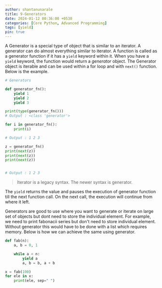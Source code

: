 ```yaml
---
author: shantanunarale
title: 9-Generators
date: 2024-01-12 00:36:00 +0530
categories: [Core Python, Advanced Programming]
tags: [yield]
pin: true
---
```


A Generator is a special type of object that is similar to an iterator. A generator can do almost everything similar to iterator. A function is called as a generator function if it has a `yield` keyword within it. When you have a `yield` keyword, the function would return a *generator* object. The Generator object is iterable and can be used within a for loop and with `next()` function. Below is the example.

```python
# Generators

def generator_fn():
    yield 1
    yield 2
    yield 3

print(type(generator_fn()))
# Output : <class 'generator'>

for i in generator_fn():
    print(i)

# Output : 1 2 3

z = generator_fn()
print(next(z))
print(next(z))
print(next(z))


# Output : 1 2 3
```

> Iterator is a legacy syntax. The newer syntax is generator.

The `yield` returns the value and pauses the execution of generator function till the next function call. On the next call, the execution will continue from where it left. 

Generators are good to use where you want to generate or iterate on large set of objects but dont need to store the individual element. For example, we need to print fabonacii series but don't need to store individual element. Without generator this would have to be done with a list which requires memory. Below is how we can achieve the same using generator.

```python
def fab(n):
    a, b = 0, 1

    while a < n:
        yield a
        a, b = b, a + b

x = fab(100)
for ele in x:
    print(ele, sep=" ")
```